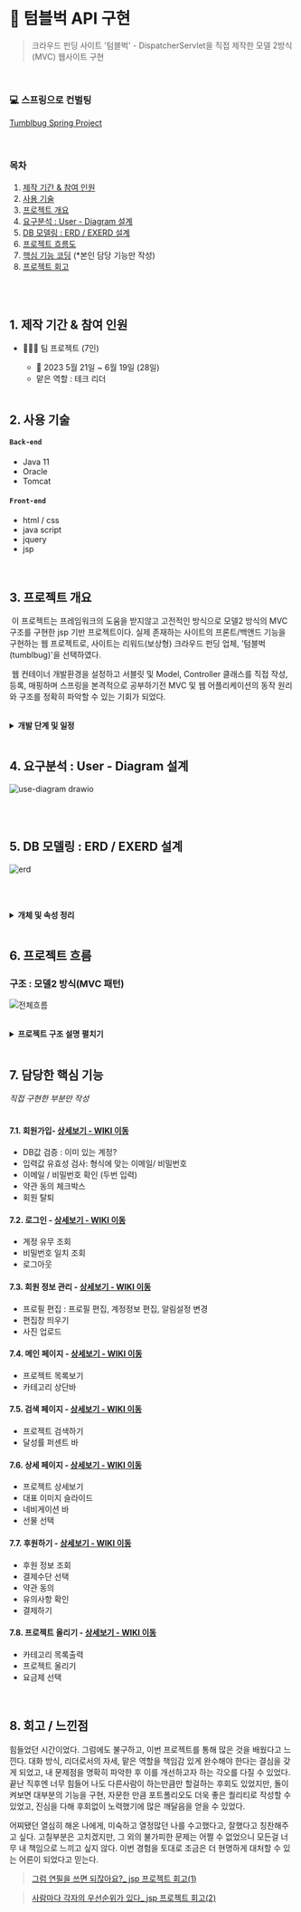 # :pushpin: 텀블벅 API 구현

> 크라우드 펀딩 사이트 '텀블벅' - DispatcherServlet을 직접 제작한 모델 2방식(MVC) 웹사이트 구현


</br>

### 💻 스프링으로 컨벌팅

[Tumblbug Spring Project](https://github.com/Vida0822/Tumblbug_Spring-Security-Project)

<br>


### 목차

1. [제작 기간 & 참여 인원](#1.-제작-기간-&-참여-인원)  <br>
2. [사용 기술](#2.-사용-기술)  <br>
3. [프로젝트 개요](https://github.com/Vida0822/Tumblbug_JSP_Project?tab=readme-ov-file#3-%ED%94%84%EB%A1%9C%EC%A0%9D%ED%8A%B8-%EA%B0%9C%EC%9A%94) <br>
4. [요구분석 : User - Diagram 설계](https://github.com/Vida0822/Tumblbug_JSP_Project#4-%EC%9A%94%EA%B5%AC%EB%B6%84%EC%84%9D--user---diagram-%EC%84%A4%EA%B3%84) 
5. [DB 모델링 : ERD / EXERD 설계](https://github.com/Vida0822/Tumblbug_JSP_Project#5-db-%EB%AA%A8%EB%8D%B8%EB%A7%81---erd--exerd-%EC%84%A4%EA%B3%84)    <br>
6. [프로젝트 흐름도](https://github.com/Vida0822/Tumblbug_JSP_Project#6-%ED%94%84%EB%A1%9C%EC%A0%9D%ED%8A%B8-%ED%9D%90%EB%A6%84)  
7. [핵심 기능 코딩](https://github.com/Vida0822/Tumblbug_JSP_Project#7-%ED%95%B5%EC%8B%AC-%EA%B8%B0%EB%8A%A5) (*본인 담당 기능만 작성) <br>
8. [프로젝트 회고](https://github.com/Vida0822/Tumblbug_JSP_Project#8-%ED%9A%8C%EA%B3%A0--%EB%8A%90%EB%82%80%EC%A0%90) <br>




</br></br>





## 1. 제작 기간 & 참여 인원

- 👩‍👧‍👧 팀 프로젝트 (7인)<br>

  * 📆 2023 5월 21일 ~ 6월 19일 (28일)  <br>
  * 맡은 역할 : 테크 리더 <br>
  

  </br>

## 2. 사용 기술

#### `Back-end`

  - Java 11
  - Oracle
  - Tomcat

#### `Front-end`

  - html / css
  - java script
  - jquery
  - jsp

</br>



## 3. 프로젝트 개요

​	이 프로젝트는  프레임워크의 도움을 받지않고 고전적인 방식으로 모델2 방식의 MVC 구조를 구현한 jsp 기반 프로젝트이다. 실제 존재하는 사이트의 프론트/백앤드 기능을 구현하는 웹 프로젝트로, 사이트는 리워드(보상형) 크라우드 펀딩 업체, '텀블벅(tumblbug)'을 선택하였다. 

​	웹 컨테이너 개발환경을 설정하고 서블릿 및 Model, Controller 클래스를 직접 작성, 등록, 매핑하며 스프링을 본격적으로 공부하기전 MVC 및 웹 어플리케이션의 동작 원리와 구조를 정확히 파악할 수 있는 기회가 되었다.   

</br>

<details>
<summary><b>개발 단계 및 일정 </b></summary>
<div markdown="1">

  
* 5월 21일 ~ 5월 29일 : 요구분석 취합본 도출 
* 5월 30일 ~ 6월 02일 : DB 구축
* 6월 02일 ~ 6월 06일 : 개발환경 세팅, 기능구현-공통작업
* 6월 07일 ~ 6월 16일 : 기능구현-분담작업
* 6월 17일 ~ 6월 19일 : 프로젝트 취합, 발표준비

</div>
</details> 
    
</br>



## 4. 요구분석 : User - Diagram 설계 

![use-diagram drawio](https://github.com/Vida0822/Tumblbug_JSP_Project/assets/132312673/ac4f8f32-d952-45da-ab38-4c13bdf0da96)

</br></br>







## 5. DB 모델링 :  ERD / EXERD 설계

![erd](https://github.com/Vida0822/Tumblbug_JSP_Project/assets/132312673/14500790-be8d-4112-8344-a597e2be1d8f)

</br></br>





<details>
<summary><b> 개체 및 속성 정리</b></summary>
<div markdown="1">

<img width="625" alt="1" src="https://github.com/Vida0822/Tumblbug_JSP_Project/assets/132312673/a67cb148-a8a1-40f8-8c57-438b61c836f8">
<img width="625" alt="2" src="https://github.com/Vida0822/Tumblbug_JSP_Project/assets/132312673/9f8e341e-0059-4f7a-942c-a23bd40c8b98">
<img width="625" alt="3" src="https://github.com/Vida0822/Tumblbug_JSP_Project/assets/132312673/7a3dfb94-b371-4fe0-8de2-1de715918fce">
<img width="625" alt="4" src="https://github.com/Vida0822/Tumblbug_JSP_Project/assets/132312673/ac4d35b0-24b6-4550-9795-f85a2f891774">
<img width="625" alt="5" src="https://github.com/Vida0822/Tumblbug_JSP_Project/assets/132312673/2b88923c-fbef-49e9-8914-f2acfe003de8">
<img width="625" alt="6" src="https://github.com/Vida0822/Tumblbug_JSP_Project/assets/132312673/07bffd01-1d39-41c3-ab5b-cdd1843de0cc">


</div>
</details> 
    
</br>




## 6. 프로젝트 흐름

### 구조 : 모델2 방식(MVC 패턴)  
![전체흐름](https://github.com/Vida0822/Tumblbug_JSP_Project/assets/132312673/dc7100a7-ee6f-4ec3-9c8e-06e63b295c60)


</br>


<details>
<summary><b>프로젝트 구조 설명 펼치기</b></summary>
<div markdown="1">


### 6.1. View
![jsp](https://github.com/Vida0822/Tumblbug_JSP_Project/assets/132312673/107ca051-3928-4e89-b5ca-c46553f4a11d)
</br>
* 의외로 가장 시간이 많이 들고 어렵게 구현
  * 페이지 설계(html 태그)를 공개하지 않아 개발자 도구에 출력되는 태그들을 화면 캡쳐하듯이 가져옴. 
  * 스타일(css) 태그도 의도적으로 알아보기 힘들게 작성되어있어 개발자 도구로 각 태그별 적용된 스타일을 하나씩 클래스명으로 매치시켜가면서 작성
  * 동적인 요소가 많은데 스크립트 코딩이 공개되어있지 않아 모든 동적인 기능 일일히 구현

* 프로젝트 구조에 실제 사이트 요구사항 반영

  * 요청 url로 접근할 수 없고 단계별로 접근 해야하는 페이지는 web-inf아래 view 폴더에 배치 (직접접근방지) 
  * 요청 url만으로도 직접 접근할 수 있는 view 페이지는 web-inf 밖의 publicWeb 폴더에 배치

* jsp 페이지로 제작

  * 사용자 동작에 맞게 스크립트 처리 (**프론트엔드 개발)

  * 사용자 입력값 (요청값) 보내기

  * html, css 로 화면 구성

  * 서버로부터 넘어온 응답 데이터 el,jstl로 출력 

    

### 6.2. DispatcherServlet

![Servlet](https://github.com/Vida0822/Tumblbug_JSP_Project/assets/132312673/614a1ae5-c864-4bc5-bb28-9c2d2cb913db)
</br>
​	모든 요청에 대해 들어가기 전 수행해야할 공통작업, 필수작업을  수행하는 frontController로서 전달받은 요청 url에 따라 업무를 수행할 핸들러를 호출하는 Mapping 기능을 담당했다.  

* 서블릿 등록 

  ```xml
  <servlet>
  	<servlet-name>ControllerUsingURI</servlet-name>
  	<servlet-class>mvc.controller.ControllerUsingURI</servlet-class>
  	<init-param>
  		<param-name>configFile</param-name>
  		<param-value>
                 /WEB-INF/commandHandlerURI.properties
           </param-value>
  	</init-param>
  <load-on-startup>1</load-on-startup>
  </servlet>
  
  <servlet-mapping>
  	<servlet-name>ControllerUsingURI</servlet-name>
  	<url-pattern>*.do</url-pattern>
  </servlet-mapping>
  ```

  * servlet 등록 : web.xml로 서블릿 컨테이너(톰캣)에 생성 - 매개변수로 properties 파일 넣어줌 
  * servlet 매핑 : *.do로 들어오는 모든 요청을 이 컨트롤러(ControllerUsingURI)가 담당

  * properties 파일 :  각 요청 url 별 처리할 Handler를 매치시켜 목록으로 작성해놓은 일반 파일 
  * application이 실행될 때 init() 호출  : properties 파일을 FileReader로 읽어 commandHandlerMap라는 Map 형태로 Handler 목록 저장 => (요청 url, 담당할 Handler)

* 매핑

  * 요청이 들어오면 commandHandlerMap에서 해당 요청 url에 해당하는 Handler를 찾아 객체를 생성해 interface형 참조변수(CommandHandler)에 대입

  * interface CommandHandler: 요청을 처리하는 함수 process()가 선언되어 있음 

    : 모든 핸들러는 해당 process()를 오버라이딩해서 매핑된 요청을 다뤄야 함  

  * 생성된 handler 객체의 process() 호출 

    : 전송방식이 get이던 post던 해당 메서드가 요청을 처리 (doGet(), doPost() 둘다 process() 호출)  

    => 매핑된 Handler로 요청, 응답 객체 전달 

  * Mapping 된 Handler가 없으면 NullHandler라는 Handler 객체 생성 

    * SC_NOT_FOUND : 404 에러 -> 이 에러를 응답객체에  클라이언트에 send(보내겠다)

    ```java
    public class NullHandler implements CommandHandler {
    
    	@Override
    	public String process(HttpServletRequest req, HttpServletResponse res)
    	throws Exception {
    		res.sendError(HttpServletResponse.SC_NOT_FOUND); 
    		return null;
    	}
    }
    ```

    

* 포워딩 

  * return된 viewPage(String)로 request, response 객체 포워딩

  * redirect는 Handler에서 임의로 처리 : redirect시 컨트롤러로 돌아오지 않고 핸들러에서 로직 종료 

     

### 6.3. Handler
![Handler](https://github.com/Vida0822/Tumblbug_JSP_Project/assets/132312673/ca6bbd0a-876d-4626-8747-4990d880b28a)

​	매핑으로 전달받은 요청과 응답 객체를 직접 다루며 모델과 뷰를 제어한다. 사용자의 요청을 받아서 분석하고 비즈니스 로직을 처리하는 Model을 호출한다. 모델이 결과값을 반환하면 출력할 뷰(jsp 페이지)를 선택한 후 전달한다. 

*  Model 호출 :  Service, DAO의 메서드 호출 

​	: 생성된 자바 응답 데이터를 request 객체에 담고 포워딩 시킬 뷰페이지 컨트롤러에 반환 

*  process() 오버라이딩 : 이 handler에서 매핑된 요청을 어떻게 처리할지 본격적으로 구현 

  * processGet()  : 요청이 get방식으로 들어오면 실행 

     => 주로 포워딩 : return FORMVIEW (String)

  *  processSubmit()  : 요청이 post방식으로 들어오면 실행 

    => 주로 리다이렉트: 원래는 Controller에서 해줘야하지만 편의상 Handler가 처리 

* 바인딩 : 비즈니스 로직 부분에 요청을 다루는 코딩(요청, 응답 객체)을 직접 넣어주지 않고 매개변수를 추출해  자바 데이터 형태로 변환해서 넣어줌

  ```java
  public class MakeProjectHandler implements CommandHandler {
  	private static final String FORM_VIEW = "/WEB-INF/view/projectForm.jsp";
  	
  	public String process(HttpServletRequest req, HttpServletResponse res) throws Exception {
  		if (req.getMethod().equalsIgnoreCase("GET")) {
  			return processForm(req, res); // 폼 띄우는함수 
  		} else if (req.getMethod().equalsIgnoreCase("POST")) {
  			return processSubmit(req, res); // db에 submit 하는 함수 
  		} else {
  			res.setStatus(HttpServletResponse.SC_METHOD_NOT_ALLOWED); // get, post 방식 외 요청방식이 있는데 (안배웠지만) 그걸로 들어왔다면 !
  			return null;
  		}
  	}// process
  ```

  

### 6.4. Model(Service & DAO)
![Service](https://github.com/Vida0822/Tumblbug_JSP_Project/assets/132312673/8d90a9de-ba7a-45bf-8497-27c42ea62091)
</br>

​	업무 처리 로직(비즈니스 로직) 혹은 데이터 베이스와 관련된 작업을 담당한다 

* Service

  * 비즈니스 로직 수행: 로직 처리 후 view 페이지로 전달할 객체로 구성(생성)해서 반환
  * 트랜잭션 처리 - commit , rollback 

* DAO 

  * DB를 직접적으로 다룸 :  주로 dto 를 단위로 넘기고 넘겨받는다

  * java의 jdbc 기능 사용 : SQL 및 DB연결, Java언어가 모두 존재하기때문에 재사용성이 좋지 않았다. 

    

</div>
</details> 
    
</br>



## 7. 담당한 핵심 기능

*직접 구현한 부분만 작성*
<br><br>


#### 7.1. 회원가입- <a href="https://github.com/Vida0822/Tumblbug_JSP_Project/wiki/%EC%A3%BC%EC%9A%94-%EA%B8%B0%EB%8A%A5-%EC%86%8C%EA%B0%9C(Join)" >상세보기 - WIKI 이동</a>

- DB값 검증 : 이미 있는 계정? 
- 입력값 유효성 검사: 형식에 맞는 이메일/ 비밀번호
- 이메일 / 비밀번호 확인 (두번 입력)  
- 약관 동의 체크박스 
- 회원 탈퇴

#### 7.2. 로그인 - <a href="https://github.com/Vida0822/Tumblbug_JSP_Project/wiki/%EC%A3%BC%EC%9A%94-%EA%B8%B0%EB%8A%A5-%EC%86%8C%EA%B0%9C(Member)" >상세보기 - WIKI 이동</a>

- 계정 유무 조회
- 비밀번호 일치 조회
- 로그아웃 

#### 7.3. 회원 정보 관리 - <a href="https://github.com/Vida0822/Tumblbug_JSP_Project/wiki/%EC%A3%BC%EC%9A%94-%EA%B8%B0%EB%8A%A5-%EC%86%8C%EA%B0%9C(Member)" >상세보기 - WIKI 이동</a>

- 프로필 편집 : 프로필 편집, 계정정보 편집, 알림설정 변경
- 편집창 띄우기 
- 사진 업로드

#### 7.4. 메인 페이지 - <a href="https://github.com/Vida0822/Tumblbug_JSP_Project/wiki/%EC%A3%BC%EC%9A%94-%EA%B8%B0%EB%8A%A5-%EC%86%8C%EA%B0%9C(%EB%A9%94%EC%9D%B8-Page)" >상세보기 - WIKI 이동</a>

- 프로젝트 목록보기
- 카테고리 상단바

#### 7.5. 검색 페이지 - <a href="https://github.com/Vida0822/Tumblbug_JSP_Project/wiki/%EC%A3%BC%EC%9A%94-%EA%B8%B0%EB%8A%A5-%EC%86%8C%EA%B0%9C(%EB%A9%94%EC%9D%B8-Page)" >상세보기 - WIKI 이동</a>

- 프로젝트 검색하기
- 달성률 퍼센트 바 

#### 7.6. 상세 페이지 - <a href="https://github.com/Vida0822/Tumblbug_JSP_Project/wiki/%EC%A3%BC%EC%9A%94-%EA%B8%B0%EB%8A%A5-%EC%86%8C%EA%B0%9C(%EC%83%81%EC%84%B8-Page)" >상세보기 - WIKI 이동</a>

- 프로젝트 상세보기 
- 대표 이미지 슬라이드  
- 네비게이션 바 
- 선물 선택

#### 7.7. 후원하기 - <a href="https://github.com/Vida0822/Tumblbug_JSP_Project/wiki/%EC%A3%BC%EC%9A%94-%EA%B8%B0%EB%8A%A5-%EC%86%8C%EA%B0%9C(%ED%9B%84%EC%9B%90%ED%95%98%EA%B8%B0)" >상세보기 - WIKI 이동</a>

- 후원 정보 조회
- 결제수단 선택
- 약관 동의
- 유의사항 확인
- 결제하기

#### 7.8. 프로젝트 올리기  - <a href="https://github.com/Vida0822/Tumblbug_JSP_Project/wiki/%EC%A3%BC%EC%9A%94-%EA%B8%B0%EB%8A%A5-%EC%86%8C%EA%B0%9C(%ED%94%84%EB%A1%9C%EC%A0%9D%ED%8A%B8-%EC%98%AC%EB%A6%AC%EA%B8%B0)" >상세보기 - WIKI 이동</a> 

- 카테고리 목록출력
- 프로젝트 올리기
- 요금제 선택





</div>
</details>

</br>



## 8. 회고 / 느낀점

힘들었던 시간이었다. 그럼에도 불구하고, 이번 프로젝트를 통해 많은 것을 배웠다고 느낀다. 대화 방식, 리더로서의 자세, 맡은 역할을 책임감 있게 완수해야 한다는 결심을 갖게 되었고, 내 문제점을 명확히 파악한 후 이를 개선하고자 하는 각오를 다질 수 있었다. 끝난 직후엔 너무 힘들어 나도 다른사람이 하는만큼만 할걸하는 후회도 있었지만, 돌이켜보면 대부분의 기능을 구현, 자문한 만큼 포트폴리오도 더욱 좋은 퀄리티로 작성할 수 있었고, 진심을 다해 후회없이 노력했기에 많은 깨달음을 얻을 수 있었다. 

어찌됐던 열심히 해온 나에게, 미숙하고 열정많던 나를 수고했다고, 잘했다고 칭찬해주고 싶다. 고칠부분은 고치겠지만, 그 외의 불가피한 문제는 어쩔 수 없었으니 모든걸 너무 내 책임으로 느끼고 싶지 않다. 이번 경험을 토대로 조금은 더 현명하게 대처할 수 있는 어른이 되었다고 믿는다. 


> [그럼 연필을 쓰면 되잖아요?_ jsp 프로젝트 회고(1)](https://vida0822.github.io/memory/MR_TumblbugJSPMemory(1)/) </br>

> [사람마다 각자의 우선순위가 있다_ jsp 프로젝트 회고(2)](https://vida0822.github.io/memory/MR_TumblbugJSPMemory(2)/)
